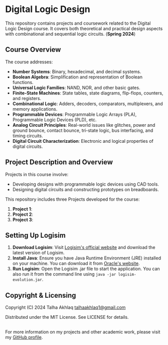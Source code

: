 # Digital Logic Design

This repository contains projects and coursework related to the Digital Logic Design course. It covers both theoretical and practical design aspects with combinational and sequential logic circuits. (**Spring 2024**)

## Course Overview

The course addresses:

- **Number Systems**: Binary, hexadecimal, and decimal systems.
- **Boolean Algebra**: Simplification and representation of Boolean functions.
- **Universal Logic Families**: NAND, NOR, and other basic gates.
- **Finite-State Machines**: State tables, state diagrams, flip-flops, counters, and registers.
- **Combinational Logic**: Adders, decoders, comparators, multiplexers, and memory applications.
- **Programmable Devices**: Programmable Logic Arrays (PLA), Programmable Logic Devices (PLD), etc.
- **Analog Circuit Principles**: Real-world issues like glitches, power and ground bounce, contact bounce, tri-state logic, bus interfacing, and timing circuits.
- **Digital Circuit Characterization**: Electronic and logical properties of digital circuits.

## Project Description and Overview

Projects in this course involve:

- Developing designs with programmable logic devices using CAD tools.
- Designing digital circuits and constructing prototypes on breadboards.

This repository includes three Projects developed for the course:

1. **Project 1**: 
2. **Project 2**: 
3. **Project 3**: 

## Setting Up Logisim

1. **Download Logisim**: Visit [Logisim's official website](https://github.com/reds-heig/logisim-evolution) and download the latest version of Logisim.
2. **Install Java**: Ensure you have Java Runtime Environment (JRE) installed on your machine. You can download it from [Oracle's website](https://www.oracle.com/java/technologies/javase-downloads.html).
3. **Run Logisim**: Open the Logisim .jar file to start the application. You can also run it from the command line using `java -jar logisim-evolution.jar`.

## Copyright & Licensing

Copyright (C) 2024 Talha Akhlaq <talhaakhlaq1@gmail.com>

Distributed under the MIT License. See LICENSE for details.
##

For more information on my projects and other academic work, please visit my [GitHub profile](https://github.com/TalhaAkhlaq).

